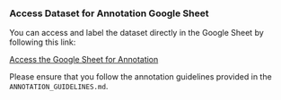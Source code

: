 ### Access Dataset for Annotation Google Sheet

You can access and label the dataset directly in the Google Sheet by following this link:

[Access the Google Sheet for Annotation]([https://docs.google.com/spreadsheets/d/your-google-sheet-id/edit?usp=sharing](https://docs.google.com/spreadsheets/d/1u2vCOOEBLbITA2Cf05OHHNz9fUsZTq9DwsDg6jWE92g/edit?usp=sharing))

Please ensure that you follow the annotation guidelines provided in the `ANNOTATION_GUIDELINES.md`.
